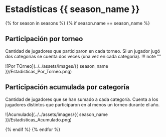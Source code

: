# Estadísticas {{ season_name }}

{% for season in seasons %}
 {% if season.name == season_name %}

## Participación por torneo

Cantidad de jugadores que participaron en cada torneo.
Si un jugador jugó dos categorías se cuenta dos veces (una vez en cada categoría).
!!! note ""

![Por TOrneo](../../assets/images/{{ season_name }}/Estadisticas_Por_Torneo.png)

## Participación acumulada por categoría

Cantidad de jugadores que se han sumado a cada categoría.
Cuenta a los jugadores distintos que participaron en al menos un torneo durante el año.

![Acumulado](../../assets/images/{{ season_name }}/Estadisticas_Acumulado.png)

 {% endif %}
{% endfor %}
